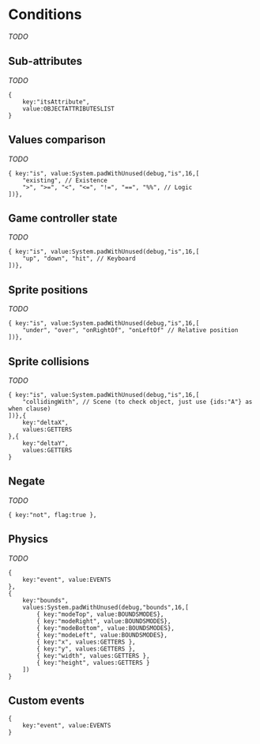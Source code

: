 # Conditions

_TODO_

## Sub-attributes

_TODO_

```
{
	key:"itsAttribute",
	value:OBJECTATTRIBUTESLIST
}
```

## Values comparison

_TODO_

```
{ key:"is", value:System.padWithUnused(debug,"is",16,[
	"existing", // Existence
	">", ">=", "<", "<=", "!=", "==", "%%", // Logic
])},
```

## Game controller state

_TODO_

```
{ key:"is", value:System.padWithUnused(debug,"is",16,[
	"up", "down", "hit", // Keyboard
])},
```

## Sprite positions

_TODO_

```
{ key:"is", value:System.padWithUnused(debug,"is",16,[
	"under", "over", "onRightOf", "onLeftOf" // Relative position
])},
```

## Sprite collisions

_TODO_

```
{ key:"is", value:System.padWithUnused(debug,"is",16,[
	"collidingWith", // Scene (to check object, just use {ids:"A"} as when clause)
])},{
	key:"deltaX",
	values:GETTERS
},{
	key:"deltaY",
	values:GETTERS
}
```

## Negate

_TODO_

```
{ key:"not", flag:true },
```

## Physics

_TODO_

```
{
	key:"event", value:EVENTS
},
{
	key:"bounds",
	values:System.padWithUnused(debug,"bounds",16,[
		{ key:"modeTop", value:BOUNDSMODES},
		{ key:"modeRight", value:BOUNDSMODES},
		{ key:"modeBottom", value:BOUNDSMODES},
		{ key:"modeLeft", value:BOUNDSMODES},
		{ key:"x", values:GETTERS },
		{ key:"y", values:GETTERS },
		{ key:"width", values:GETTERS },
		{ key:"height", values:GETTERS }
	])
}
```

## Custom events

```
{
	key:"event", value:EVENTS
}
```

